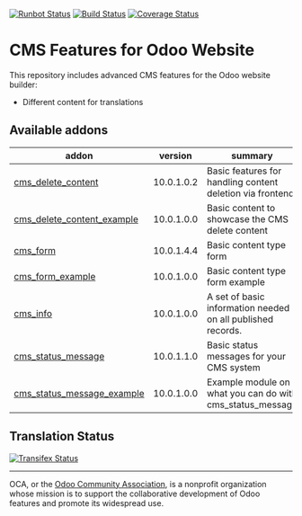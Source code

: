[![Runbot Status](https://runbot.odoo-community.org/runbot/badge/flat/225/10.0.svg)](https://runbot.odoo-community.org/runbot/repo/github-com-oca-website-cms-225)
[![Build Status](https://travis-ci.org/OCA/website-cms.svg?branch=10.0)](https://travis-ci.org/OCA/website-cms)
[![Coverage Status](https://coveralls.io/repos/OCA/website-cms/badge.svg?branch=10.0&service=github)](https://coveralls.io/github/OCA/website-cms?branch=10.0)

CMS Features for Odoo Website
=============================

This repository includes advanced CMS features for the Odoo website builder:

* Different content for translations

[//]: # (addons)

Available addons
----------------
addon | version | summary
--- | --- | ---
[cms_delete_content](cms_delete_content/) | 10.0.1.0.2 | Basic features for handling content deletion via frontend.
[cms_delete_content_example](cms_delete_content_example/) | 10.0.1.0.0 | Basic content to showcase the CMS delete content
[cms_form](cms_form/) | 10.0.1.4.4 | Basic content type form
[cms_form_example](cms_form_example/) | 10.0.1.0.0 | Basic content type form example
[cms_info](cms_info/) | 10.0.1.0.0 | A set of basic information needed on all published records.
[cms_status_message](cms_status_message/) | 10.0.1.1.0 | Basic status messages for your CMS system
[cms_status_message_example](cms_status_message_example/) | 10.0.1.0.0 | Example module on what you can do with cms_status_message

[//]: # (end addons)

Translation Status
------------------
[![Transifex Status](https://www.transifex.com/projects/p/OCA-website-cms-10-0/chart/image_png)](https://www.transifex.com/projects/p/${ORG_NAME}-website-cms-website-cms)

----

OCA, or the [Odoo Community Association](http://odoo-community.org/), is a nonprofit organization whose
mission is to support the collaborative development of Odoo features and
promote its widespread use.
